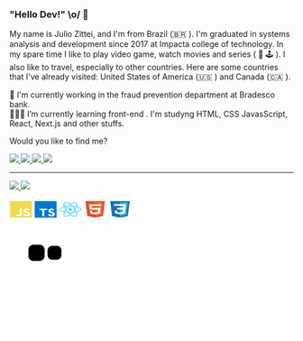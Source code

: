 ### "Hello Dev!" \o/ 👋

My name is Julio Zittei, and I'm from Brazil (🇧🇷 ). I'm graduated in systems analysis and development since 2017 at Impacta college of technology. In my spare time I like to play video game, watch movies and series ( 🎥  🕹 ). I also like to travel, especially to other countries. Here are some countries that I've already visited: United States of America (🇺🇸 ) and Canada (🇨🇦 ).

 🏦 I'm currently working in the fraud prevention department at Bradesco bank.<br/>
 👨🏻‍💻 I’m currently learning front-end . I'm studyng HTML, CSS JavasScript, React, Next.js and other stuffs.
 
 
 Would you like to find me?
 
 <div> 
   <a href="https://instagram.com/juliozittei" target="_blank">
     <img src="https://img.shields.io/badge/-Instagram-%23E4405F?style=for-the-badge&logo=instagram&logoColor=white" target="_blank"/>
  </a>
 	<a href="https://www.twitch.tv/juliozittei" target="_blank">
    <img src="https://img.shields.io/badge/Twitch-9146FF?style=for-the-badge&logo=twitch&logoColor=white" target="_blank"/>
  </a>
  <a href = "mailto:julio.zittei96@gmail.com">
    <img src="https://img.shields.io/badge/-Gmail-%23333?style=for-the-badge&logo=gmail&logoColor=white" target="_blank"/>
  </a>
  <a href="https://www.linkedin.com/in/julio-cesar-zittei-dutra-691919b2" target="_blank">
    <img src="https://img.shields.io/badge/-LinkedIn-%230077B5?style=for-the-badge&logo=linkedin&logoColor=white" target="_blank"/>
  </a> 
</div>
 
 <hr/>

<div>
  <a href="https://github.com/juliozittei">
  <img height="180em" src="https://github-readme-stats.vercel.app/api?username=juliozittei&show_icons=true&theme=dark&include_all_commits=true&count_private=true"/>
  <img height="180em" src="https://github-readme-stats.vercel.app/api/top-langs/?username=juliozittei&layout=compact&langs_count=7&theme=dark"/>
  </a>
</div>

<div style="display: inline_block"><br>
  <img align="center" alt="JavaScript" height="30" width="40" src="https://raw.githubusercontent.com/devicons/devicon/master/icons/javascript/javascript-plain.svg">
  <img align="center" alt="TypesScript" height="30" width="40" src="https://raw.githubusercontent.com/devicons/devicon/master/icons/typescript/typescript-plain.svg">
  <img align="center" alt="React" height="30" width="40" src="https://raw.githubusercontent.com/devicons/devicon/master/icons/react/react-original.svg"/>
  <img align="center" alt="HTML" height="30" width="40" src="https://raw.githubusercontent.com/devicons/devicon/master/icons/html5/html5-original.svg"/>
  <img align="center" alt="CSS" height="30" width="40" src="https://raw.githubusercontent.com/devicons/devicon/master/icons/css3/css3-original.svg"/>
</div>

<div style="display: block">
 
   ![Snake animation](https://github.com/juliozittei/juliozittei/blob/output/github-contribution-grid-snake.svg)
  
</div>




